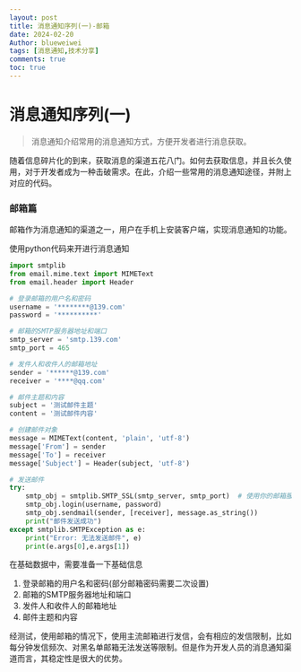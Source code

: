 ```yaml
---
layout: post
title: 消息通知序列(一)-邮箱
date: 2024-02-20
Author: blueweiwei 
tags: [消息通知,技术分享]
comments: true
toc: true
---
```


# 消息通知序列(一)

> 消息通知介绍常用的消息通知方式，方便开发者进行消息获取。

随着信息碎片化的到来，获取消息的渠道五花八门。如何去获取信息，并且长久使用，对于开发者成为一种击破需求。在此，介绍一些常用的消息通知途径，并附上对应的代码。

### 邮箱篇

邮箱作为消息通知的渠道之一，用户在手机上安装客户端，实现消息通知的功能。

使用python代码来开进行消息通知

```python
import smtplib
from email.mime.text import MIMEText
from email.header import Header

# 登录邮箱的用户名和密码
username = '********@139.com'
password = '**********'

# 邮箱的SMTP服务器地址和端口
smtp_server = 'smtp.139.com'
smtp_port = 465

# 发件人和收件人的邮箱地址
sender = '******@139.com'
receiver = '****@qq.com'

# 邮件主题和内容
subject = '测试邮件主题'
content = '测试邮件内容'

# 创建邮件对象
message = MIMEText(content, 'plain', 'utf-8')
message['From'] = sender
message['To'] = receiver
message['Subject'] = Header(subject, 'utf-8')

# 发送邮件
try:
    smtp_obj = smtplib.SMTP_SSL(smtp_server, smtp_port)  # 使用你的邮箱服务商的SMTP服务器地址和端口
    smtp_obj.login(username, password)
    smtp_obj.sendmail(sender, [receiver], message.as_string())
    print("邮件发送成功")
except smtplib.SMTPException as e:
    print("Error: 无法发送邮件", e)
    print(e.args[0],e.args[1])
```

在基础数据中，需要准备一下基础信息

1. 登录邮箱的用户名和密码(部分邮箱密码需要二次设置)
2. 邮箱的SMTP服务器地址和端口
3. 发件人和收件人的邮箱地址
4. 邮件主题和内容

经测试，使用邮箱的情况下，使用主流邮箱进行发信，会有相应的发信限制，比如每分钟发信频次、对黑名单邮箱无法发送等限制。但是作为开发人员的消息通知渠道而言，其稳定性是很大的优势。

